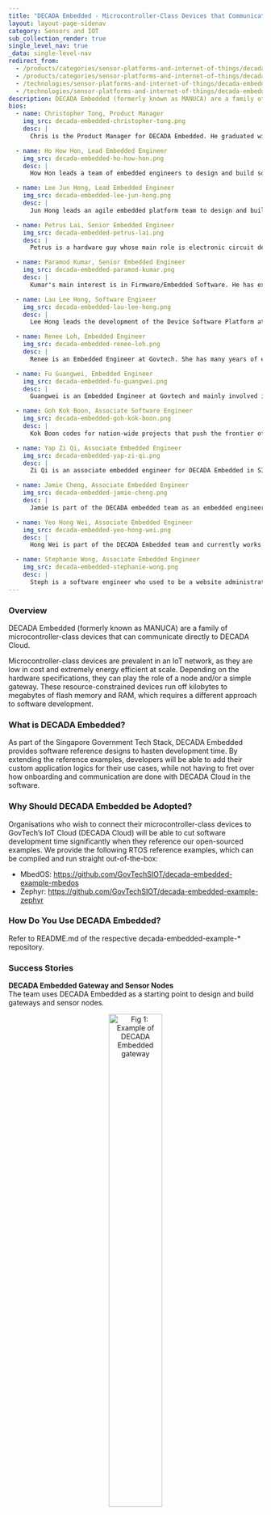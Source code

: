 ```yaml
---
title: "DECADA Embedded - Microcontroller-Class Devices that Communicates with DECADA Cloud"
layout: layout-page-sidenav
category: Sensors and IOT
sub_collection_render: true
single_level_nav: true
_data: single-level-nav
redirect_from:
  - /products/categories/sensor-platforms-and-internet-of-things/decada-embedded/
  - /products/categories/sensor-platforms-and-internet-of-things/decada-embedded.html
  - /technologies/sensor-platforms-and-internet-of-things/decada-embedded/
  - /technologies/sensor-platforms-and-internet-of-things/decada-embedded.html
description: DECADA Embedded (formerly known as MANUCA) are a family of microcontroller-class devices that can communicate directly to DECADA Cloud.
bios:
  - name: Christopher Tong, Product Manager
    img_src: decada-embedded-christopher-tong.png
    desc: |
      Chris is the Product Manager for DECADA Embedded. He graduated with an undergraduate degree in Operations Research and a Master’s of Science in Civil Engineering from UC Berkeley. A former Smart Nation Resident Fellow at GovTech, his current areas of focus include infrastructure, IOT, and lighting systems. Chris is interested in all things to do with cities and urbanisation.

  - name: Ho How Hon, Lead Embedded Engineer
    img_src: decada-embedded-ho-how-hon.png
    desc: |
      How Hon leads a team of embedded engineers to design and build solutions based on DECADA Embedded. He has over 18 years of experience building embedded solutions for industrial applications that are used by millions worldwide to simplify their everyday tasks. His latest solutions include the TraceTogether Token and TraceTogether Upload Station.

  - name: Lee Jun Hong, Lead Embedded Engineer
    img_src: decada-embedded-lee-jun-hong.png
    desc: |
      Jun Hong leads an agile embedded platform team to design and build the DECADA Embedded platform as an innovative solution to support the development of Smart Nation projects. He has been in embedded system engineering domain for over eighteen years, delivering new and innovative solutions for various companies ranging from tertiary education institutes, research institutes to major engineering corporations. Jun Hong received his Master of Science in Embedded Systems from Nanyang Technological University (NTU) and Bachelors of Engineering in Electronics Engineering from University of Surrey, UK.

  - name: Petrus Lai, Senior Embedded Engineer
    img_src: decada-embedded-petrus-lai.png
    desc: |
      Petrus is a hardware guy whose main role is electronic circuit design; he occasionally works on PCB layout. His main fields of interest are embedded hardware, Avionics, RF & wireless, high-speed serial links analysis and modeling, signal integrity and signal processing. In his spare time, Petrus likes to read and muse over physics and philosophical stuff.

  - name: Paramod Kumar, Senior Embedded Engineer
    img_src: decada-embedded-paramod-kumar.png
    desc: |
      Kumar's main interest is in Firmware/Embedded Software. He has experience in a wide range of embedded systems, ranging from simple MCU based embedded systems to more complex embedded Linux and embedded Android based systems. Kumar has broadened his knowledge with native mobile app development and AI-related stuff. He is currently supporting on TraceTogether Tokens and Upload Station. Kumar received his MSc(EE) from National University of Singapore and BE(Electronics) from Yangon Technological University.

  - name: Lau Lee Hong, Software Engineer
    img_src: decada-embedded-lau-lee-hong.png
    desc: |
      Lee Hong leads the development of the Device Software Platform at SIOT. His work involves software that cuts through various stacks of IoT, including device RTOS, Cloud, and Microservices. In addition, Lee Hong is the Co-Author of IM8 for IOT, developing standards and guidelines for the Whole-of-Government (WoG). He brings global software development experience to the team, having been with Dyson (Singapore) and PalleTech (San Francisco, USA) prior to GovTech. Lee Hong received his B.Eng (Electrical Engineering) from the National University of Singapore (NUS), and is an alumni of the NUS College in Silicon Valley.

  - name: Renee Loh, Embedded Engineer
    img_src: decada-embedded-renee-loh.png
    desc: |
      Renee is an Embedded Engineer at Govtech. She has many years of experience in product development and manufacturing. Renee specialises in multi-layered Printed Circuit Board design and works with various ECAD tools such as Altium, PADS, Mentor Graphics, Valid Allegro, EE-Designer, GC-PowerStation, CAM350 and Fabmaster/TestExpert for DFT, and Valor Trilogy for DFM.

  - name: Fu Guangwei, Embedded Engineer
    img_src: decada-embedded-fu-guangwei.png
    desc: |
      Guangwei is an Embedded Engineer at Govtech and mainly involved in the development of IoT devices. He has ten years of development experience in robotic field and successfully developed telepresence robot, AGV, intelligent scooter, UAV system, etc. He is also familiar with hardware and software development. Guangwei received his Master of Science in Computer Control & Automation from NTU in 2011. He consistently pursues innovation and new challenges to stretch his abilities.

  - name: Goh Kok Boon, Associate Software Engineer
    img_src: decada-embedded-goh-kok-boon.png
    desc: |
      Kok Boon codes for nation-wide projects that push the frontier of Singapore’s technological landscape in Sensors and Internet of Things. He graduated with a B.Eng Information and Communication Technology (Software Engineering) from the Singapore Institute of Technology.

  - name: Yap Zi Qi, Associate Embedded Engineer
    img_src: decada-embedded-yap-zi-qi.png
    desc: |
      Zi Qi is an associate embedded engineer for DECADA Embedded in SIOT. She is currently focused on building and connecting lightweight IoT modules in localisation and low-power applications. She graduated with a Bachelor of Science (Computer Engineering) from Singapore University of Technology and Design (SUTD).

  - name: Jamie Cheng, Associate Embedded Engineer
    img_src: decada-embedded-jamie-cheng.png
    desc: |
      Jamie is part of the DECADA embedded team as an embedded engineer and is working on the development and implementation of nationwide projects. She joined GovTech to contribute to the Smart Nation initiative. Jamie was previously a process engineer, but took up a mid-career switch program with Digipen to pursue her interest in embedded systems.

  - name: Yeo Hong Wei, Associate Embedded Engineer
    img_src: decada-embedded-yeo-hong-wei.png
    desc: |
      Hong Wei is part of the DECADA Embedded team and currently works on software development of lightweight, and low power IoT applications for island-wide deployment. He previously played an administrative role in areas of facilities and logistics management, but took up a mid-career conversion program at Digipen Institute of Technology Singapore to join Govtech.

  - name: Stephanie Wong, Associate Embedded Engineer
    img_src: decada-embedded-stephanie-wong.png
    desc: |
      Steph is a software engineer who used to be a website administrator. After completing a mid-career switch programme from Digipen, she joined GovTech and began working on DECADA Embedded platform. Steph joined GovTech as she is interested in working on projects that can help improve the everyday lives of people in Singapore.
---
```


### Overview

DECADA Embedded (formerly known as MANUCA) are a family of microcontroller-class devices that can communicate directly to DECADA Cloud.

Microcontroller-class devices are prevalent in an IoT network, as they are low in cost and extremely energy efficient at scale. Depending on the hardware specifications, they can play the role of a node and/or a simple gateway. These resource-constrained devices run off kilobytes to megabytes of flash memory and RAM, which requires a different approach to software development.

### What is DECADA Embedded?

As part of the Singapore Government Tech Stack, DECADA Embedded provides software reference designs to hasten development time. By extending the reference examples, developers will be able to add their custom application logics for their use cases, while not having to fret over how onboarding and communication are done with DECADA Cloud in the software.

### Why Should DECADA Embedded be Adopted?

Organisations who wish to connect their microcontroller-class devices to GovTech’s IoT Cloud (DECADA Cloud) will be able to cut software development time significantly when they reference our open-sourced examples. We provide the following RTOS reference examples, which can be compiled and run straight out-of-the-box:

- MbedOS: https://github.com/GovTechSIOT/decada-embedded-example-mbedos
- Zephyr: https://github.com/GovTechSIOT/decada-embedded-example-zephyr

### How Do You Use DECADA Embedded?

Refer to README.md of the respective decada-embedded-example-\* repository.

### Success Stories

**DECADA Embedded Gateway and Sensor Nodes**<br>
The team uses DECADA Embedded as a starting point to design and build gateways and sensor nodes.

<figure style="text-align: center">
  <img
    src="/assets/img/decada-embedded-fig1.png" width="50%" height="50%" 
    alt="Fig 1: Example of DECADA Embedded gateway"
  />
  <figcaption>Fig 1: Example of DECADA Embedded gateway</figcaption>
</figure>

<figure style="text-align: center">
  <img
    src="/assets/img/decada-embedded-fig2.png" width="50%" height="50%" 
    alt="Fig 2: Example of DECADA Embedded sensor node"
  />
  <figcaption>Fig 2: Example of DECADA Embedded sensor node</figcaption>
</figure>

**SafeEntry Gateway**<br>
SafeEntry Gateway prototypes were based off decada-embedded-example-mbedos, which gave developers the speed to iterate the business logic, instead of handling cloud connection logic.

<figure style="text-align: center">
  <img
    src="/assets/img/decada-embedded-fig3.png" width="50%" height="50%" 
    alt="Fig 3: Early prototype of SafeEntry Gateway"
  />
  <figcaption>Fig 3: Early prototype of SafeEntry Gateway</figcaption>
</figure>

**TraceTogether Upload Station**<br>
A Decada-embedded device that uploads contact tracing data from the trace together tokens for covid positive patients. Featuring remote firmware update capability, this device enables nurses to spend less time uploading contact tracing data and focus on what they do best - caring for patients.

[Sport Singapore](https://www.sportsingapore.gov.sg/){:target="\_blank"} and [National Parks Board (NParks)](https://www.nparks.gov.sg/){:target="\_blank"} used IoT devices based on decada-embedded-example-mbedos software for their smart lighting works.

<figure style="text-align: center">
  <img
    src="/assets/img/decada-embedded-fig4.png" width="50%" height="50%" 
    alt="Fig 4: TraceTogether Upload Station"
  />
  <figcaption>Fig 4: TraceTogether Upload Station</figcaption>
</figure>

**Smart Street Lighting**<br>
Sport Singapore, Gardens by the Bay, National Parks Board (NParks), and the Centre of Excellence for Testing & Research of Autonomous Vehicles – NTU (CETRAN) used IoT devices based off DECADA embedded for their smart street lighting works.

<figure style="text-align: center">
  <img
    src="/assets/img/decada-embedded-fig5.png" width="50%" height="50%" 
    alt="Fig 5: Deployment of Mobile Lampposts at Bukit Gombak Stadium"
  />
  <figcaption>Fig 5: Deployment of Mobile Lampposts at Bukit Gombak Stadium</figcaption>
</figure>

<figure style="text-align: center">
  <img
    src="/assets/img/decada-embedded-fig6.png" width="50%" height="50%" 
    alt="Fig 6: Deployment of DECADA Embedded gateway at Singapore Botanic Gardens"
  />
  <figcaption>Fig 6: Deployment of DECADA Embedded gateway at Singapore Botanic Gardens</figcaption>
</figure>

<figure style="text-align: center">
  <img
    src="/assets/img/decada-embedded-fig7.png" width="50%" height="50%" 
    alt="Fig 7: Smart Lamppost with weather-station at Singapore Botanic Gardens"
  />
  <figcaption>Fig 7: Smart Lamppost with weather-station at Singapore Botanic Gardens</figcaption>
</figure>

### What's Next?

Generic implementation of Secure Boot Process and Firmware Over-the-Air (FOTA) Update are currently in the pipeline. Stay tuned!

### Contact Information

For enquiries, contact Christopher Tong (Product Manager) at <christopher_tong@tech.gov.sg>.

### Meet the Team!

<div class="card-grid-container grid-25rem">
  {% for bios in page.bios %}
  {% assign img_url = "/assets/img/" | append: bios.img_src %}
  <div class="sgds-card">
    <div class="sgds-card-content">
      <img style="float: left; margin-right: 20px;" src="{{ img_url }}" alt="{{ bios.name}}">
      <p><strong>{{ bios.name}}</strong><br>
        {{ bios.desc }}
      </p>
    </div>
  </div>
  {% endfor %}  
</div>
